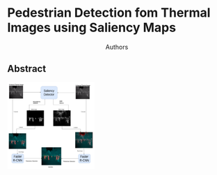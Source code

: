 
# Pedestrian Detection fom Thermal Images using Saliency Maps

<center>Authors</center>

## Abstract

<p>
<img src="Block_Diagram_Final_compact.png" width="200" height="200" align="center"/>
</p>
